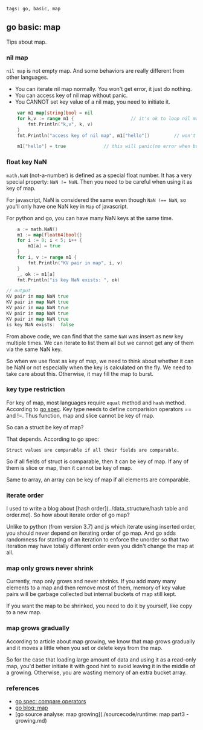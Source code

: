 ```metadata
tags: go, basic, map
```

## go basic: map
Tips about map.

### nil map
`nil map` is not empty map. And some behaviors are really different from other languages.

- You can iterate nil map normally. You won't get error, it just do nothing.
- You can access key of nil map without panic.
- You CANNOT set key value of a nil map, you need to initiate it.

```go
	var m1 map[string]bool = nil
    for k,v := range m1 {                     // it's ok to loop nil map
		fmt.Println("k,v", k, v)
	}
	fmt.Println("access key of nil map", m1["hello"])         // won't panic

    m1["hello"] = true              // this will panic(no error when building)
```

### float key NaN
`math.NaN` (not-a-number) is defined as a special float number. It has a very special
 property: `NaN != NaN`. Then you need to be careful when using it as key of map.

For javascript, NaN is considered the same even though `NaN !== NaN`, so you'll only
 have one NaN key in `Map` of javascript.

For python and go, you can have many NaN keys at the same time.

```go
	a := math.NaN()
	m1 := map[float64]bool{}
	for i := 0; i < 5; i++ {
		m1[a] = true
	}
	for i, v := range m1 {
		fmt.Println("KV pair in map", i, v)
	}
	_, ok := m1[a]
	fmt.Println("is key NaN exists: ", ok)

// output
KV pair in map NaN true
KV pair in map NaN true
KV pair in map NaN true
KV pair in map NaN true
KV pair in map NaN true
is key NaN exists:  false
```

From above code, we can find that the same `NaN` was insert as new key multiple times.
 We can iterate to list them all but we cannot get any of them via the same NaN key.

So when we use float as key of map, we need to think about whether it can be NaN or not
 especially when the key is calculated on the fly. We need to take care about this.
 Otherwise, it may fill the map to burst.

### key type restriction
For key of map, most languages require `equal` method and `hash` method. According to
 [go spec](https://golang.org/ref/spec#Map_types). Key type needs to define comparision
 operators == and !=. Thus function, map and slice cannot be key of map.

So can a struct be key of map?

That depends. According to go spec:

    Struct values are comparable if all their fields are comparable.

So if all fields of struct is comparable, then it can be key of map. If any of them
 is slice or map, then it cannot be key of map.

Same to array, an array can be key of map if all elements are comparable.

### iterate order
I used to write a blog about [hash order](../data_structure/hash table and order.md).
 So how about iterate order of go map?

Unlike to python (from version 3.7) and js which iterate using inserted order, you
 should never depend on iterating order of go map. And go adds randomness for starting
 of an iteration to enforce the unorder so that two iteration may have totally different
 order even you didn't change the map at all.

### map only grows never shrink
Currently, map only grows and never shrinks. If you add many many elements to a map
 and then remove most of them, memory of key value pairs will be garbage collected
 but internal buckets of map still kept.

If you want the map to be shrinked, you need to do it by yourself, like copy to a new
 map.

### map grows gradually
According to article about map growing, we know that map grows gradually and it moves
 a little when you set or delete keys from the map.

So for the case that loading large amount of data and using it as a read-only map,
 you'd better initiate it with good hint to avoid leaving it in the middle of a
 growing. Otherwise, you are wasting memory of an extra bucket array.


### references
- [go spec: compare operators](https://golang.org/ref/spec#Comparison_operators)
- [go blog: map](https://blog.golang.org/maps)
- [go source analyse: map growing](./sourcecode/runtime: map part3 - growing.md)
